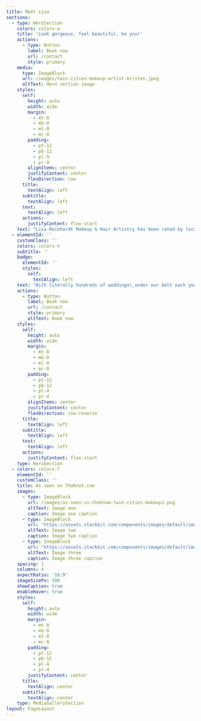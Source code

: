 ```yaml
---
title: Meet Lisa
sections:
  - type: HeroSection
    colors: colors-a
    title: 'Look gorgeous, feel beautiful, be you!'
    actions:
      - type: Button
        label: Book now
        url: /contact
        style: primary
    media:
      type: ImageBlock
      url: /images/twin-cities-makeup-artist-kristen.jpeg
      altText: Hero section image
    styles:
      self:
        height: auto
        width: wide
        margin:
          - mt-0
          - mb-0
          - ml-0
          - mr-0
        padding:
          - pt-12
          - pb-12
          - pl-9
          - pr-9
        alignItems: center
        justifyContent: center
        flexDirection: row
      title:
        textAlign: left
      subtitle:
        textAlign: left
      text:
        textAlign: left
      actions:
        justifyContent: flex-start
    text: "Lisa Reinhardt Makeup & Hair Artistry has been rated by local brides and voted\_*“The Knot Best of Weddings 2011-2021”*\_**(10 Years And Counting!)**\_We are the\_**#1 on-location Makeup & Hair\_service offered for\_Weddings\_in\_the Minneapolis and St Paul\_area**.\_\n\n[Read our glowing online reviews from real Brides](https://www.twincitiesmakeup.com/raves/), see our\_awards\_and experience our\_top notch\_service! See why 100’s of Brides voted us one of the Best Beauty Vendors in the entire country!\n"
  - elementId: ''
    customClass: ''
    colors: colors-h
    subtitle: ''
    badge:
      elementId: ''
      styles:
        self:
          textAlign: left
    text: "With literally hundreds of weddings\_under our belt each year, we know brides and we are on top of every bridal trend!\_Lisa believes in natural beauty, not overly\_dramatic or\_heavy makeup and ensures that every artist on her team will deliver these same results.\_*You deserve to feel pampered and look gorgeous on your wedding day!*\_Our professional makeup and hair styling services are brought to you by\_**highly knowledgeable, trained and confident artists**\_who\_understand what it truly means to be dedicated to clients.\n\nEven with a ever growing business, Lisa is still the main contact point for all bookings, communications, AND still works multiple weddings every weekend. She is dedicated to making your experience amazing along with each and every member of your bridal party! We guarantee everyone will be ready on time and looking stunning for pictures!\_**Minimize your wedding day stress and\_**[**book with us**](https://www.twincitiesmakeup.com/contact/)**\_for YOUR special day!**\n"
    actions:
      - type: Button
        label: Book now
        url: /contact
        style: primary
        altText: Book now
    styles:
      self:
        height: auto
        width: wide
        margin:
          - mt-0
          - mb-0
          - ml-0
          - mr-0
        padding:
          - pt-12
          - pb-12
          - pl-4
          - pr-4
        alignItems: center
        justifyContent: center
        flexDirection: row-reverse
      title:
        textAlign: left
      subtitle:
        textAlign: left
      text:
        textAlign: left
      actions:
        justifyContent: flex-start
    type: HeroSection
  - colors: colors-f
    elementId: ''
    customClass: ''
    title: As seen on TheKnot.com
    images:
      - type: ImageBlock
        url: /images/as-seen-in-theknow-twin-cities-makeup1.png
        altText: Image one
        caption: Image one caption
      - type: ImageBlock
        url: 'https://assets.stackbit.com/components/images/default/image-2.jpeg'
        altText: Image two
        caption: Image two caption
      - type: ImageBlock
        url: 'https://assets.stackbit.com/components/images/default/image-3.jpeg'
        altText: Image three
        caption: Image three caption
    spacing: 1
    columns: 4
    aspectRatio: '16:9'
    imageSizePx: 300
    showCaption: true
    enableHover: true
    styles:
      self:
        height: auto
        width: wide
        margin:
          - mt-0
          - mb-0
          - ml-0
          - mr-0
        padding:
          - pt-12
          - pb-12
          - pl-4
          - pr-4
        justifyContent: center
      title:
        textAlign: center
      subtitle:
        textAlign: center
    type: MediaGallerySection
layout: PageLayout
---
```

